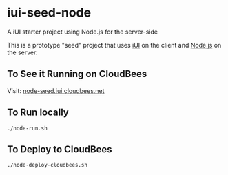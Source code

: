 iui-seed-node
=============

A iUI starter project using Node.js for the server-side

This is a prototype "seed" project that uses [iUI](http://www.iui-js.org) on the client and [Node.js](http://nodejs.org) on the server.

To See it Running on CloudBees
------------------------------

Visit: [node-seed.iui.cloudbees.net](http://node-seed.iui.cloudbees.net)

To Run locally
--------------

    ./node-run.sh
    
To Deploy to CloudBees
----------------------

    ./node-deploy-cloudbees.sh
